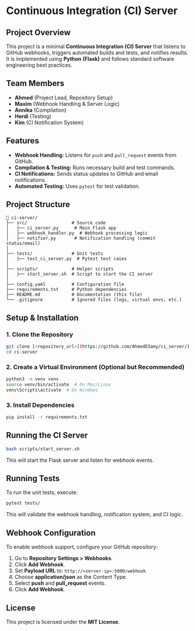 # Continuous Integration (CI) Server

## Project Overview
This project is a minimal **Continuous Integration (CI) Server** that listens to GitHub webhooks, triggers automated builds and tests, and notifies results. It is implemented using **Python (Flask)** and follows standard software engineering best practices.

## Team Members
- **Ahmed** (Project Lead, Repository Setup)
- **Maxim** (Webhook Handling & Server Logic)
- **Annika** (Compilation)
- **Herdi** (Testing)
- **Kim** (CI Notification System)

## Features
- **Webhook Handling:** Listens for `push` and `pull_request` events from GitHub.
- **Compilation & Testing:** Runs necessary build and test commands.
- **CI Notifications:** Sends status updates to GitHub and email notifications.
- **Automated Testing:** Uses `pytest` for test validation.

## Project Structure
```
📂 ci-server/
├── src/                 # Source code
│   ├── ci_server.py      # Main Flask app
│   ├── webhook_handler.py  # Webhook processing logic
│   ├── notifier.py       # Notification handling (commit status/email)
│
├── tests/               # Unit tests
│   ├── test_ci_server.py  # Pytest test cases
│
├── scripts/             # Helper scripts
│   ├── start_server.sh  # Script to start the CI server
│
├── config.yaml          # Configuration file
├── requirements.txt     # Python dependencies
├── README.md            # Documentation (this file)
└── .gitignore           # Ignored files (logs, virtual envs, etc.)
```

## Setup & Installation
### **1. Clone the Repository**
```sh
git clone [<repository_url>](https://github.com/AhmedESamy/ci_server/)
cd ci-server
```

### **2. Create a Virtual Environment** (Optional but Recommended)
```sh
python3 -m venv venv
source venv/bin/activate  # On Mac/Linux
venv\Scripts\activate  # On Windows
```

### **3. Install Dependencies**
```sh
pip install -r requirements.txt
```

## Running the CI Server
```sh
bash scripts/start_server.sh
```
This will start the Flask server and listen for webhook events.

## Running Tests
To run the unit tests, execute:
```sh
pytest tests/
```
This will validate the webhook handling, notification system, and CI logic.

## Webhook Configuration
To enable webhook support, configure your GitHub repository:
1. Go to **Repository Settings > Webhooks**.
2. Click **Add Webhook**.
3. Set **Payload URL** to: `http://<server-ip>:5000/webhook`
4. Choose **application/json** as the Content Type.
5. Select **push** and **pull_request** events.
6. Click **Add Webhook**.

## License
This project is licensed under the **MIT License**.

